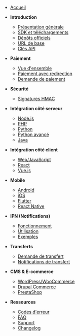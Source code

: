 - [Accueil](/)

- **Introduction**
  - [Présentation générale](introduction.md)
  - [SDK et téléchargements](sdk-telechargements.md)
  - [Dépôts officiels](depots.md)
  - [URL de base](url-base.md)
  - [Clés API](cles-api.md)

- **Paiement**
  - [Vue d'ensemble](paiement.md)
  - [Paiement avec redirection](paiement-redirection.md)
  - [Demande de paiement](demande-paiement.md)

- **Sécurité**
  - [Signatures HMAC](securite-signatures.md)

- **Intégration côté serveur**
  - [Node.js](serveur-nodejs.md)
  - [PHP](serveur-php.md)
  - [Python](serveur-python.md)
  - [Python avancé](python-avance.md)
  - [Java](serveur-java.md)

- **Intégration côté client**
  - [Web/JavaScript](client-web.md)
  - [React](client-react.md)
  - [Vue.js](client-vue.md)

- **Mobile**
  - [Android](mobile-android.md)
  - [iOS](mobile-ios.md)
  - [Flutter](mobile-flutter.md)
  - [React Native](mobile-react-native.md)

- **IPN (Notifications)**
  - [Fonctionnement](ipn-fonctionnement.md)
  - [Utilisation](ipn-utilisation.md)
  - [Exemples](ipn-exemples.md)

- **Transferts**
  - [Demande de transfert](transferts.md)
  - [Notifications de transfert](transferts-notifications.md)

- **CMS & E-commerce**
  - [WordPress/WooCommerce](cms-wordpress.md)
  - [Drupal Commerce](cms-drupal.md)
  - [PrestaShop](cms-prestashop.md)

- **Ressources**
  - [Codes d'erreur](codes-erreur.md)
  - [FAQ](faq.md)
  - [Support](support.md)
  - [Changelog](changelog.md)

